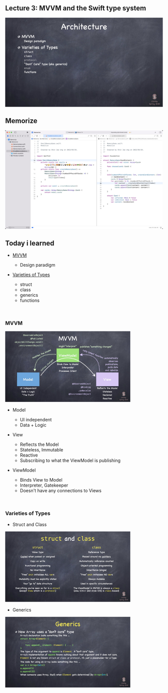 ## Lecture 3: MVVM and the Swift type system

<img src="./imageFiles/01.jpg">

<br>

## Memorize

<img src="./imageFiles/Demo.jpg">

<br>

## Today i learned

- [MVVM](#MVVM)
    - Design paradigm

- [Varieties of Types](#Varieties-of-Types)
    - struct
    - class
    - generics
    - functions

<br>

### MVVM

<img width=400 src="./imageFiles/02.jpg">

- Model
    - UI independent
    - Data + Logic

- View
    - Reflects the Model
    - Stateless, Immutable
    - Reactive
    - Subscribing to what the ViewModel is publishing

- ViewModel
    - Binds View to Model
    - Interpreter, Gatekeeper
    - Doesn't have any connections to Views

<br>

### Varieties of Types

- Struct and Class

<img width=400 src="./imageFiles/03.jpg">

<br>

- Generics

<img width=400 src="./imageFiles/04.jpg">

<br>
